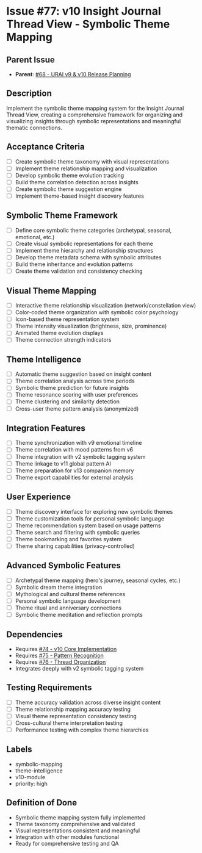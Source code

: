 # Issue #77: v10 Insight Journal Thread View - Symbolic Theme Mapping

## Parent Issue
- **Parent**: [#68 - URAI v9 & v10 Release Planning](68-urai-v9-v10-release-planning-parent.md)

## Description
Implement the symbolic theme mapping system for the Insight Journal Thread View, creating a comprehensive framework for organizing and visualizing insights through symbolic representations and meaningful thematic connections.

## Acceptance Criteria
- [ ] Create symbolic theme taxonomy with visual representations
- [ ] Implement theme relationship mapping and visualization
- [ ] Develop symbolic theme evolution tracking
- [ ] Build theme correlation detection across insights
- [ ] Create symbolic theme suggestion engine
- [ ] Implement theme-based insight discovery features

## Symbolic Theme Framework
- [ ] Define core symbolic theme categories (archetypal, seasonal, emotional, etc.)
- [ ] Create visual symbolic representations for each theme
- [ ] Implement theme hierarchy and relationship structures
- [ ] Develop theme metadata schema with symbolic attributes
- [ ] Build theme inheritance and evolution patterns
- [ ] Create theme validation and consistency checking

## Visual Theme Mapping
- [ ] Interactive theme relationship visualization (network/constellation view)
- [ ] Color-coded theme organization with symbolic color psychology
- [ ] Icon-based theme representation system
- [ ] Theme intensity visualization (brightness, size, prominence)
- [ ] Animated theme evolution displays
- [ ] Theme connection strength indicators

## Theme Intelligence
- [ ] Automatic theme suggestion based on insight content
- [ ] Theme correlation analysis across time periods
- [ ] Symbolic theme prediction for future insights
- [ ] Theme resonance scoring with user preferences
- [ ] Theme clustering and similarity detection
- [ ] Cross-user theme pattern analysis (anonymized)

## Integration Features
- [ ] Theme synchronization with v9 emotional timeline
- [ ] Theme correlation with mood patterns from v6
- [ ] Theme integration with v2 symbolic tagging system
- [ ] Theme linkage to v11 global pattern AI
- [ ] Theme preparation for v13 companion memory
- [ ] Theme export capabilities for external analysis

## User Experience
- [ ] Theme discovery interface for exploring new symbolic themes
- [ ] Theme customization tools for personal symbolic language
- [ ] Theme recommendation system based on usage patterns
- [ ] Theme search and filtering with symbolic queries
- [ ] Theme bookmarking and favorites system
- [ ] Theme sharing capabilities (privacy-controlled)

## Advanced Symbolic Features
- [ ] Archetypal theme mapping (hero's journey, seasonal cycles, etc.)
- [ ] Symbolic dream theme integration
- [ ] Mythological and cultural theme references
- [ ] Personal symbolic language development
- [ ] Theme ritual and anniversary connections
- [ ] Symbolic theme meditation and reflection prompts

## Dependencies
- Requires [#74 - v10 Core Implementation](74-v10-insight-journal-core.md)
- Requires [#75 - Pattern Recognition](75-v10-insight-journal-pattern-recognition.md)
- Requires [#76 - Thread Organization](76-v10-insight-journal-thread-organization.md)
- Integrates deeply with v2 symbolic tagging system

## Testing Requirements
- [ ] Theme accuracy validation across diverse insight content
- [ ] Theme relationship mapping accuracy testing
- [ ] Visual theme representation consistency testing
- [ ] Cross-cultural theme interpretation testing
- [ ] Performance testing with complex theme hierarchies

## Labels
- symbolic-mapping
- theme-intelligence
- v10-module
- priority: high

## Definition of Done
- Symbolic theme mapping system fully implemented
- Theme taxonomy comprehensive and validated
- Visual representations consistent and meaningful
- Integration with other modules functional
- Ready for comprehensive testing and QA